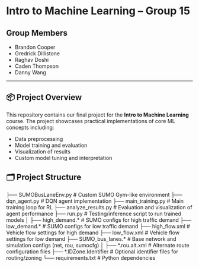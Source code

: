 # Intro to Machine Learning – Group 15

## Group Members
- Brandon Cooper  
- Gredrick Dillistone  
- Raghav Doshi  
- Caden Thompson  
- Danny Wang  

---

## 📦 Project Overview

This repository contains our final project for the **Intro to Machine Learning** course. The project showcases practical implementations of core ML concepts including:
- Data preprocessing
- Model training and evaluation
- Visualization of results
- Custom model tuning and interpretation

## 🗂️ Project Structure

├── SUMOBusLaneEnv.py # Custom SUMO Gym-like environment
├── dqn_agent.py # DQN agent implementation
├── main_training.py # Main training loop for RL
├── analyze_results.py # Evaluation and visualization of agent performance
├── run.py # Testing/inference script to run trained models
│
├── high_demand.* # SUMO configs for high traffic demand
├── low_demand.* # SUMO configs for low traffic demand
├── high_flow.xml # Vehicle flow settings for high demand
├── low_flow.xml # Vehicle flow settings for low demand
├── SUMO_bus_lanes.* # Base network and simulation configs (net, rou, sumocfg)
│
├── *.rou.alt.xml # Alternate route configuration files
├── *.IDZone.Identifier # Optional identifier files for routing/zoning
└── requirements.txt # Python dependencies
